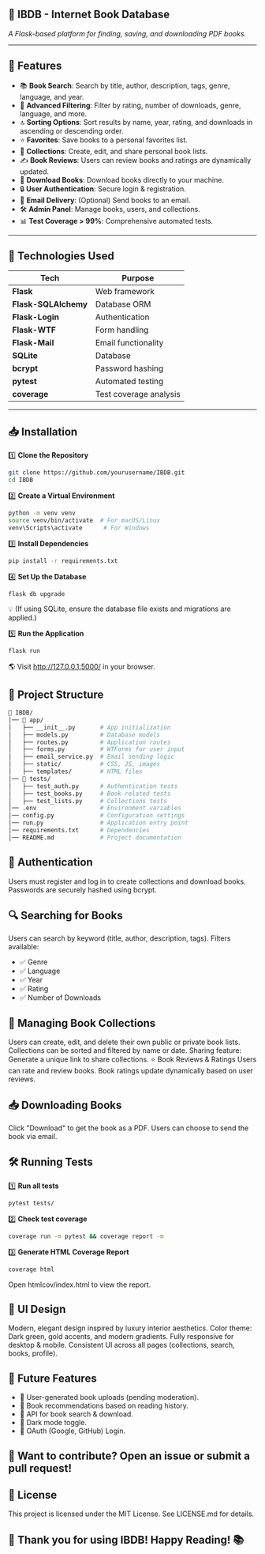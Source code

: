 ## **📖 IBDB - Internet Book Database**
*A Flask-based platform for finding, saving, and downloading PDF books.*

---

## **🌟 Features**
- 📚 **Book Search**: Search by title, author, description, tags, genre, language, and year.
- 🎯 **Advanced Filtering**: Filter by rating, number of downloads, genre, language, and more.
- 🔝 **Sorting Options**: Sort results by name, year, rating, and downloads in ascending or descending order.
- ⭐ **Favorites**: Save books to a personal favorites list.
- 📂 **Collections**: Create, edit, and share personal book lists.
- ✍️ **Book Reviews**: Users can review books and ratings are dynamically updated.
- 📩 **Download Books**: Download books directly to your machine.
- 🔒 **User Authentication**: Secure login & registration.
- 📧 **Email Delivery**: (Optional) Send books to an email.
- 🛠 **Admin Panel**: Manage books, users, and collections.
- 📊 **Test Coverage > 99%**: Comprehensive automated tests.

---

## **🚀 Technologies Used**
| Tech | Purpose |
|------|---------|
| **Flask** | Web framework |
| **Flask-SQLAlchemy** | Database ORM |
| **Flask-Login** | Authentication |
| **Flask-WTF** | Form handling |
| **Flask-Mail** | Email functionality |
| **SQLite** | Database |
| **bcrypt** | Password hashing |
| **pytest** | Automated testing |
| **coverage** | Test coverage analysis |

---

## **📥 Installation**
1️⃣ **Clone the Repository**
```sh
git clone https://github.com/yourusername/IBDB.git
cd IBDB
```

2️⃣ **Create a Virtual Environment**
```sh
python -m venv venv
source venv/bin/activate  # For macOS/Linux
venv\Scripts\activate      # For Windows
```

3️⃣ **Install Dependencies**
```sh
pip install -r requirements.txt
```

4️⃣ **Set Up the Database**
```sh
flask db upgrade
```
💡 (If using SQLite, ensure the database file exists and migrations are applied.)

5️⃣ **Run the Application**
```sh
flask run
```
🌎 Visit http://127.0.0.1:5000/ in your browser.



## **📂 Project Structure**
```bash
📁 IBDB/
│── 📁 app/
│   ├── __init__.py       # App initialization
│   ├── models.py         # Database models
│   ├── routes.py         # Application routes
│   ├── forms.py          # WTForms for user input
│   ├── email_service.py  # Email sending logic
│   ├── static/           # CSS, JS, images
│   ├── templates/        # HTML files
│── 📁 tests/
│   ├── test_auth.py      # Authentication tests
│   ├── test_books.py     # Book-related tests
│   ├── test_lists.py     # Collections tests
│── .env                  # Environment variables
│── config.py             # Configuration settings
│── run.py                # Application entry point
│── requirements.txt      # Dependencies
│── README.md             # Project documentation
```

## **🔑 Authentication**
Users must register and log in to create collections and download books.
Passwords are securely hashed using bcrypt.


## **🔍 Searching for Books**
Users can search by keyword (title, author, description, tags).
Filters available:
- ✅ Genre
- ✅ Language
- ✅ Year
- ✅ Rating
- ✅ Number of Downloads


## **📂 Managing Book Collections**
Users can create, edit, and delete their own public or private book lists.
Collections can be sorted and filtered by name or date.
Sharing feature: Generate a unique link to share collections.
⭐ Book Reviews & Ratings
Users can rate and review books.
Book ratings update dynamically based on user reviews.

## **📥 Downloading Books**
Click "Download" to get the book as a PDF.
Users can choose to send the book via email.


## **🛠 Running Tests**

1️⃣ **Run all tests**
```sh
pytest tests/
```

2️⃣ **Check test coverage**
```sh
coverage run -m pytest && coverage report -m
```

3️⃣ **Generate HTML Coverage Report**
```sh
coverage html
```
Open htmlcov/index.html to view the report.


## **🎨 UI Design**
Modern, elegant design inspired by luxury interior aesthetics.
Color theme: Dark green, gold accents, and modern gradients.
Fully responsive for desktop & mobile.
Consistent UI across all pages (collections, search, books, profile).

## **🚀 Future Features**
- 📌 User-generated book uploads (pending moderation).
- 📌 Book recommendations based on reading history.
- 📌 API for book search & download.
- 📌 Dark mode toggle.
- 📌 OAuth (Google, GitHub) Login.

## **🚀 Want to contribute? Open an issue or submit a pull request!**

## **📜 License**
This project is licensed under the MIT License. See LICENSE.md for details.

## **🎉 Thank you for using IBDB! Happy Reading! 📚**